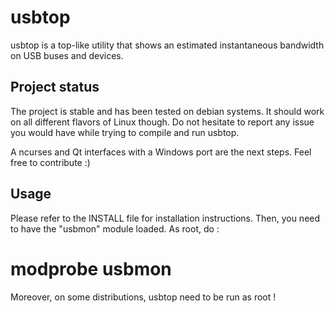 usbtop
======

usbtop is a top-like utility that shows an estimated instantaneous bandwidth on
USB buses and devices.


Project status
--------------

The project is stable and has been tested on debian systems. It should work on all different flavors of Linux though.
Do not hesitate to report any issue you would have while trying to compile and run usbtop.

A ncurses and Qt interfaces with a Windows port are the next steps. Feel free to contribute :)


Usage
-----

Please refer to the INSTALL file for installation instructions.
Then, you need to have the "usbmon" module loaded. As root, do :

 # modprobe usbmon

Moreover, on some distributions, usbtop need to be run as root !
